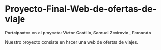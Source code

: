 # Proyecto-Final-Web-de-ofertas-de-viaje

Partcipantes en el proyecto: Víctor Castillo, Samuel Zecirovic , Fernando

Nuestro proyecto consiste en hacer una web de ofertas de viajes.
